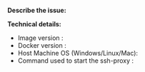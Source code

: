<!--
Please keep in mind that the GitHub issue tracker is mostly intended for bug reports, feature requests, deployment problems, or other enhancements.

For general usage questions, please consider posting on Stack Overflow or Gitter instead. You can find the links for all our support channels here: https://github.com/ai-chain/ssh-proxy#-where-to-ask-questions
-->

**Describe the issue:**

<!-- Describe your issue, but please be descriptive! Include screenshots, logs, code or other info to help explain your problem -->

**Technical details:**

- Image version <!-- Docker image label -->: 
- Docker version <!-- run `docker version` on host machine -->: 
- Host Machine OS (Windows/Linux/Mac): 
- Command used to start the ssh-proxy <!-- e.g. `docker run -p 22 aichain/ssh-proxy:latest` -->:
